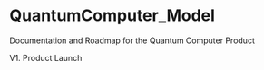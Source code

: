# QuantumComputer_Model
Documentation and Roadmap for the Quantum Computer Product


V1. Product Launch

